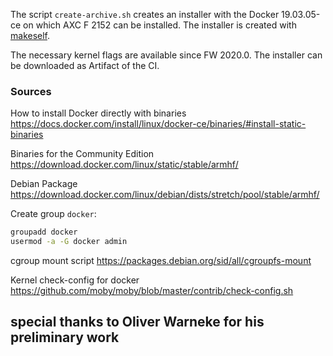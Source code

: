 The script `create-archive.sh` creates an installer with the Docker 19.03.05-ce on which AXC F 2152 can be installed. The installer is created with [makeself](http://makeself.io).

The necessary kernel flags are available since FW 2020.0. The installer can be downloaded as Artifact of the CI.

### Sources

How to install Docker directly with binaries https://docs.docker.com/install/linux/docker-ce/binaries/#install-static-binaries

Binaries for the Community Edition https://download.docker.com/linux/static/stable/armhf/

Debian Package https://download.docker.com/linux/debian/dists/stretch/pool/stable/armhf/

Create group `docker`:

```bash
groupadd docker
usermod -a -G docker admin
```

cgroup mount script https://packages.debian.org/sid/all/cgroupfs-mount

Kernel check-config for docker https://github.com/moby/moby/blob/master/contrib/check-config.sh


## special thanks to Oliver Warneke for his preliminary work

